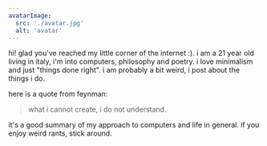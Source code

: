 ```yaml
---
avatarImage:
  src: './avatar.jpg'
  alt: 'avatar'
---
```


hi! glad you've reached my little corner of the internet :). i am a 21 year old living in italy, i'm into computers, philosophy and poetry. i love minimalism and just "things done right". i am probably a bit weird, i post about the things i do.

here is a quote from feynman:
> what i cannot create, i do not understand.

it's a good summary of my approach to computers and life in general. if you enjoy weird rants, stick around.

